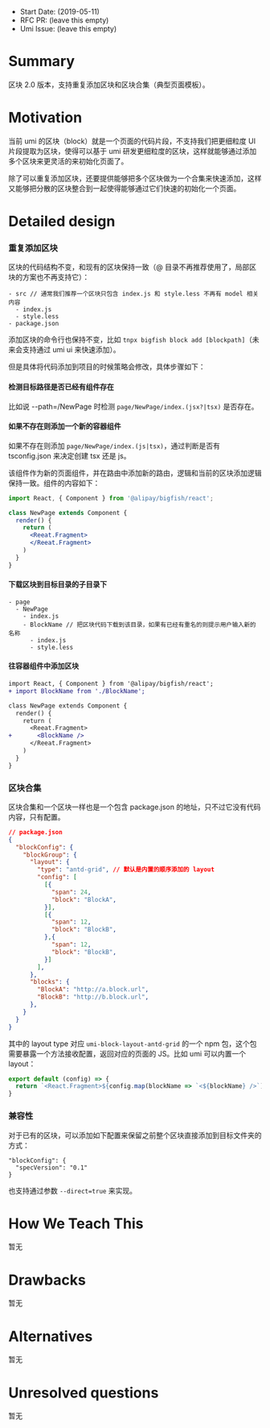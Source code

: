 - Start Date: (2019-05-11)
- RFC PR: (leave this empty)
- Umi Issue: (leave this empty)

# Summary

区块 2.0 版本，支持重复添加区块和区块合集（典型页面模板）。

# Motivation

当前 umi 的区块（block）就是一个页面的代码片段，不支持我们把更细粒度 UI 片段提取为区块，使得可以基于 umi 研发更细粒度的区块，这样就能够通过添加多个区块来更灵活的来初始化页面了。

除了可以重复添加区块，还要提供能够把多个区块做为一个合集来快速添加，这样又能够把分散的区块整合到一起使得能够通过它们快速的初始化一个页面。

# Detailed design

### 重复添加区块

区块的代码结构不变，和现有的区块保持一致（@ 目录不再推荐使用了，局部区块的方案也不再支持它）：

```
- src // 通常我们推荐一个区块只包含 index.js 和 style.less 不再有 model 相关内容
  - index.js
  - style.less
- package.json
```

添加区块的命令行也保持不变，比如 `tnpx bigfish block add [blockpath]`（未来会支持通过 umi ui 来快速添加）。

但是具体将代码添加到项目的时候策略会修改，具体步骤如下：

#### 检测目标路径是否已经有组件存在

比如说 --path=/NewPage 时检测 `page/NewPage/index.(jsx?|tsx)` 是否存在。

#### 如果不存在则添加一个新的容器组件

如果不存在则添加 `page/NewPage/index.(js|tsx)`，通过判断是否有 tsconfig.json 来决定创建 tsx 还是 js。

该组件作为新的页面组件，并在路由中添加新的路由，逻辑和当前的区块添加逻辑保持一致。组件的内容如下：

```jsx
import React, { Component } from '@alipay/bigfish/react';

class NewPage extends Component {
  render() {
    return (
	  <Reeat.Fragment>
	  </Reeat.Fragment>
	)
  }
}
```

#### 下载区块到目标目录的子目录下

```
- page
  - NewPage
    - index.js
    - BlockName // 把区块代码下载到该目录，如果有已经有重名的则提示用户输入新的名称
      - index.js
      - style.less
```

#### 往容器组件中添加区块


```diff
import React, { Component } from '@alipay/bigfish/react';
+ import BlockName from './BlockName';

class NewPage extends Component {
  render() {
    return (
	  <Reeat.Fragment>
+		<BlockName />
	  </Reeat.Fragment>
	)
  }
}
```

### 区块合集

区块合集和一个区块一样也是一个包含 package.json 的地址，只不过它没有代码内容，只有配置。

```json
// package.json
{
  "blockConfig": {
    "blockGroup": {
      "layout": {
        "type": "antd-grid", // 默认是内置的顺序添加的 layout
        "config": [
          [{
            "span": 24,
            "block": "BlockA",
          }],
          [{
            "span": 12,
            "block": "BlockB",
          },{
            "span": 12,
            "block": "BlockB",
          }]
        ],
      },
      "blocks": {
        "BlockA": "http://a.block.url",
        "BlockB": "http://b.block.url",
      },
    }
  }
}
```

其中的 layout type 对应 `umi-block-layout-antd-grid` 的一个 npm 包，这个包需要暴露一个方法接收配置，返回对应的页面的 JS。比如 umi 可以内置一个 layout：

```js
export default (config) => {
  return `<React.Fragment>${config.map(blockName => `<${blockName} />`)}</React.Fragement>`;
}
```

### 兼容性

对于已有的区块，可以添加如下配置来保留之前整个区块直接添加到目标文件夹的方式：

```
"blockConfig": {
  "specVersion": "0.1"
}
```

也支持通过参数 `--direct=true` 来实现。

# How We Teach This

暂无

# Drawbacks

暂无

# Alternatives

暂无

# Unresolved questions

暂无
